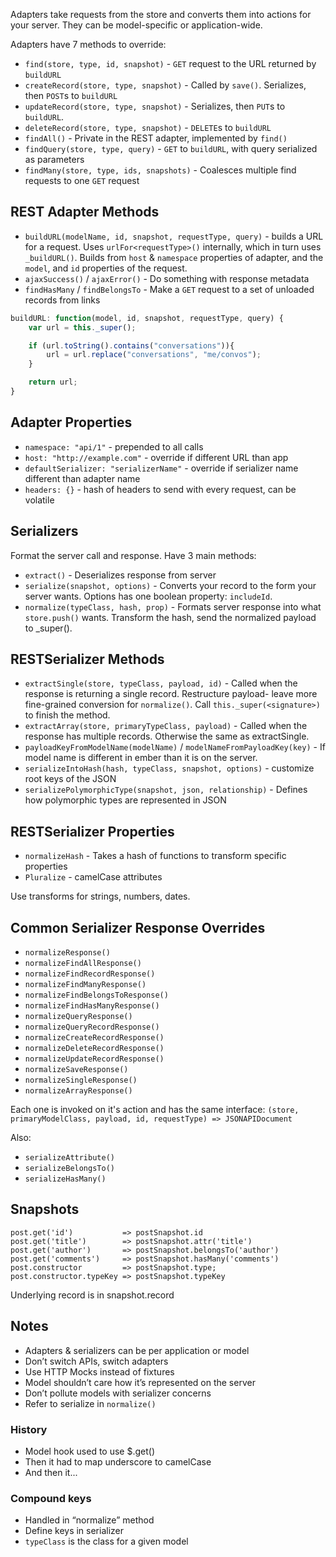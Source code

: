Adapters take requests from the store and converts them into actions for your server. They can be model-specific or application-wide.

Adapters have 7 methods to override:

* `find(store, type, id, snapshot)` - `GET` request to the URL returned by `buildURL`
* `createRecord(store, type, snapshot)` - Called by `save()`. Serializes, then `POST`s to `buildURL`
* `updateRecord(store, type, snapshot)` - Serializes, then `PUT`s to `buildURL`.
* `deleteRecord(store, type, snapshot)` - `DELETE`s to `buildURL`
* `findAll()` - Private in the REST adapter, implemented by `find()`
* `findQuery(store, type, query)` - `GET` to `buildURL`, with query serialized as parameters
* `findMany(store, type, ids, snapshots)` - Coalesces multiple find requests to one `GET` request

## REST Adapter Methods

* `buildURL(modelName, id, snapshot, requestType, query)` - builds a URL for a request. Uses `urlFor<requestType>()` internally, which in turn uses `_buildURL()`. Builds from `host` & `namespace` properties of adapter, and the `model`, and `id` properties of the request.
* `ajaxSuccess()` / `ajaxError()` - Do something with response metadata
* `findHasMany` / `findBelongsTo` - Make a `GET` request to a set of unloaded records from links

```js
buildURL: function(model, id, snapshot, requestType, query) {
    var url = this._super();

    if (url.toString().contains("conversations")){
        url = url.replace("conversations", "me/convos");
    }

    return url;
}
```

## Adapter Properties

* `namespace: "api/1"` - prepended to all calls
* `host: "http://example.com"` - override if different URL than app
* `defaultSerializer: "serializerName"` - override if serializer name different than adapter name
* `headers: {}` - hash of headers to send with every request, can be volatile

## Serializers

Format the server call and response. Have 3 main methods:

* `extract()` -  Deserializes response from server
* `serialize(snapshot, options)` - Converts your record to the form your server wants. Options has one boolean property: `includeId`.
* `normalize(typeClass, hash, prop)` - Formats server response into what `store.push()` wants. Transform the hash, send the normalized payload to _super().

## RESTSerializer Methods

* `extractSingle(store, typeClass, payload, id)` - Called when the response is returning a single record. Restructure payload- leave more fine-grained conversion for `normalize()`. Call `this._super(<signature>)` to finish the method.
* `extractArray(store, primaryTypeClass, payload)` - Called when the response has multiple records.  Otherwise the same as extractSingle.
* `payloadKeyFromModelName(modelName)` / `modelNameFromPayloadKey(key)` - If model name is different in ember than it is on the server.
* `serializeIntoHash(hash, typeClass, snapshot, options)` - customize root keys of the JSON
* `serializePolymorphicType(snapshot, json, relationship)` - Defines how polymorphic types are represented in JSON

## RESTSerializer Properties

* `normalizeHash` - Takes a hash of functions to transform specific properties
* `Pluralize` - camelCase attributes

Use transforms for strings, numbers, dates.

## Common Serializer Response Overrides

* `normalizeResponse()`
* `normalizeFindAllResponse()`
* `normalizeFindRecordResponse()`
* `normalizeFindManyResponse()`
* `normalizeFindBelongsToResponse()`
* `normalizeFindHasManyResponse()`
* `normalizeQueryResponse()`
* `normalizeQueryRecordResponse()`
* `normalizeCreateRecordResponse()`
* `normalizeDeleteRecordResponse()`
* `normalizeUpdateRecordResponse()`
* `normalizeSaveResponse()`
* `normalizeSingleResponse()`
* `normalizeArrayResponse()`

Each one is invoked on it's action and has the same interface: `(store, primaryModelClass, payload, id, requestType) => JSONAPIDocument`

Also:

* `serializeAttribute()`
* `serializeBelongsTo()`
* `serializeHasMany()`

## Snapshots

```
post.get('id')           => postSnapshot.id
post.get('title')        => postSnapshot.attr('title')
post.get('author')       => postSnapshot.belongsTo('author')
post.get('comments')     => postSnapshot.hasMany('comments')
post.constructor         => postSnapshot.type;
post.constructor.typeKey => postSnapshot.typeKey
```

Underlying record is in snapshot.record

## Notes

* Adapters & serializers can be per application or model
* Don’t switch APIs, switch adapters
* Use HTTP Mocks instead of fixtures
* Model shouldn’t care how it’s represented on the server
* Don’t pollute models with serializer concerns
* Refer to serialize in `normalize()`

### History

* Model hook used to use $.get()
* Then it had to map underscore to camelCase
* And then it...

### Compound keys

* Handled in “normalize” method
* Define keys in serializer
* `typeClass` is the class for a given model
